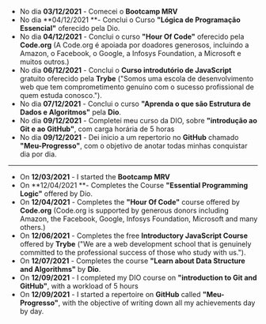 - No dia **03/12/2021** - Comecei o **Bootcamp MRV**
- No dia **04/12/2021 **- Conclui o Curso **"Lógica de Programação Essencial"** oferecido pela Dio.
- No dia **04/12/2021** - Conclui o curso **"Hour Of Code"** oferecido pela **Code.org** (A Code.org é apoiada por doadores generosos, incluindo a Amazon, o Facebook, o Google, a Infosys Foundation, a Microsoft e muitos outros.)
- No dia **06/12/2021** - Conclui o **Curso introdutório de JavaScript** gratuito oferecido pela **Trybe** ("Somos uma escola de desenvolvimento web que tem comprometimento genuíno com o sucesso profissional de quem estuda conosco.").
- No dia **07/12/2021** - Conclui o curso **"Aprenda o que são Estrutura de Dados e Algoritmos"** pela **Dio**.
- No dia **09/12/2021** - Completei meu curso da DIO, sobre **"introdução ao Git e ao GitHub"**, com carga horária de 5 horas
- No dia **09/12/2021** -  Dei inicio a um repertorio no **GitHub** chamado **"Meu-Progresso"**, com o objetivo de anotar todas minhas conquistar dia por dia. 

-----------------

- On **12/03/2021** - I started the **Bootcamp MRV**
- On **12/04/2021 **- Completes the Course **"Essential Programming Logic"** offered by Dio.
- On **12/04/2021** - Completes the **"Hour Of Code"** course offered by **Code.org** (Code.org is supported by generous donors including Amazon, the Facebook, Google, Infosys Foundation, Microsoft and many others.)
- On **12/06/2021** - Completes the free **Introductory JavaScript Course** offered by **Trybe** ("We are a web development school that is genuinely committed to the professional success of those who study with us.").
- On **12/07/2021** - Completes the course **"Learn about Data Structure and Algorithms"** by **Dio**.
- On **12/09/2021** - I completed my DIO course on **"introduction to Git and GitHub"**, with a workload of 5 hours
- On **12/09/2021** - I started a repertoire on **GitHub** called **"Meu-Progresso"**, with the objective of writing down all my achievements day by day.
